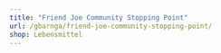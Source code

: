```yaml
---
title: "Friend Joe Community Stopping Point"
url: /gbarnga/friend-joe-community-stopping-point/
shop: Lebensmittel
---
```

